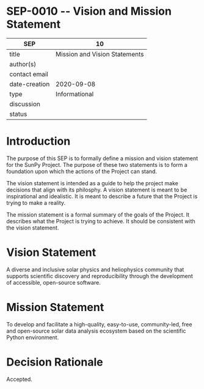 # SEP-0010 -- Vision and Mission Statement

| SEP           | 10                              |
|---------------|--------------------------------|
| title         | Mission and Vision Statements |
| author(s)     | |
| contact email |               |
| date-creation | 2020-09-08                     |
| type          | Informational                        |
| discussion    |  |
| status        |                       |

# Introduction

The purpose of this SEP is to formally define a mission and vision statement for the SunPy Project.
The purpose of these two statements is to form a foundation upon which the actions of the Project can stand.

The vision statement is intended as a guide to help the project make decisions that align with its philosphy.
A vision statement is meant to be inspirational and idealistic.
It is meant to describe a future that the Project is trying to make a reality.

The mission statement is a formal summary of the goals of the Project.
It describes what the Project is trying to achieve.
It should be consistent with the vision statement.

# Vision Statement
A diverse and inclusive solar physics and heliophysics community that supports scientific discovery and reproducibility through the development of accessible, open-source software.

# Mission Statement
To develop and facilitate a high-quality, easy-to-use, community-led, free and open-source solar data analysis ecosystem based on the scientific Python environment.

# Decision Rationale
Accepted.
